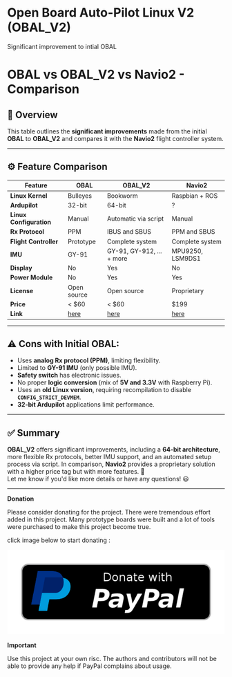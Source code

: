 # Open Board Auto-Pilot Linux V2 (OBAL_V2)
Significant improvement to intial OBAL

# OBAL vs OBAL_V2 vs Navio2 - Comparison

## 🚀 Overview
This table outlines the **significant improvements** made from the initial **OBAL** to **OBAL_V2** and compares it with the **Navio2** flight controller system.

---

## ⚙️ **Feature Comparison**

| Feature                | OBAL          | OBAL_V2        | Navio2             |
|------------------------|---------------|----------------|--------------------|
| **Linux Kernel**        | Bulleyes      | Bookworm       | Raspbian + ROS     |
| **Ardupilot**           | 32-bit        | 64-bit         | ?                  |
| **Linux Configuration** | Manual        | Automatic via script | Manual        |
| **Rx Protocol**         | PPM           | IBUS and SBUS  | PPM and SBUS       |
| **Flight Controller**   | Prototype     | Complete system| Complete system    |
| **IMU**                 | GY-91         | GY-91, GY-912, ... + more | MPU9250, LSM9DS1 |
| **Display**             | No            | Yes            | No                 |
| **Power Module**        | No            | Yes            | Yes                |
| **License**             | Open source   | Open source    | Proprietary        |
| **Price**               | < $60         | < $60          | $199               |
| **Link**                | [here](#)     | [here](#)      | [here](#)          |

---

## ⚠️ **Cons with Initial OBAL:**
- Uses **analog Rx protocol (PPM)**, limiting flexibility.
- Limited to **GY-91 IMU** (only possible IMU).
- **Safety switch** has electronic issues.
- No proper **logic conversion** (mix of **5V and 3.3V** with Raspberry Pi).
- Uses an **old Linux version**, requiring recompilation to disable **`CONFIG_STRICT_DEVMEM`**.
- **32-bit Ardupilot** applications limit performance.

---

## ✅ **Summary**
**OBAL_V2** offers significant improvements, including a **64-bit architecture**, more flexible Rx protocols, better IMU support, and an automated setup process via script. In comparison, **Navio2** provides a proprietary solution with a higher price tag but with more features. 🚀  
Let me know if you'd like more details or have any questions! 😃

---


**Donation**

Please consider donating for the project. There were tremendous effort added in this project. 
Many prototype boards were built and a lot of tools were purchased to make this project become true.

click image below to start donating :

[
![Donate with PayPal](https://github.com/akhodeir/OBAL_V2/blob/main/photo/paypal-donate-button.png)
](https://www.paypal.com/donate/?hosted_button_id=LGAC3VKW2A8ZA)

**Important**

Use this project at your own risc. The authors and contributors will not be able to provide any help if PayPal complains about usage.
